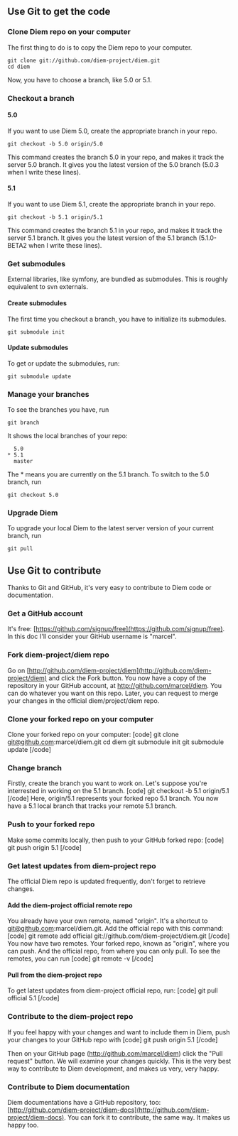 ## Use Git to get the code

### Clone Diem repo on your computer

The first thing to do is to copy the Diem repo to your computer.

    git clone git://github.com/diem-project/diem.git
    cd diem

Now, you have to choose a branch, like 5.0 or 5.1.

### Checkout a branch

#### 5.0

If you want to use Diem 5.0, create the appropriate branch in your repo.

    git checkout -b 5.0 origin/5.0

This command creates the branch 5.0 in your repo, and makes it track the server 5.0 branch.
It gives you the latest version of the 5.0 branch (5.0.3 when I write these lines).

#### 5.1

If you want to use Diem 5.1, create the appropriate branch in your repo.

    git checkout -b 5.1 origin/5.1

This command creates the branch 5.1 in your repo, and makes it track the server 5.1 branch.
It gives you the latest version of the 5.1 branch (5.1.0-BETA2 when I write these lines).

### Get submodules

External libraries, like symfony, are bundled as submodules. This is roughly equivalent to svn externals.

#### Create submodules

The first time you checkout a branch, you have to initialize its submodules.

    git submodule init

#### Update submodules

To get or update the submodules, run:

    git submodule update

### Manage your branches

To see the branches you have, run

    git branch

It shows the local branches of your repo:

      5.0
    * 5.1
      master

The * means you are currently on the 5.1 branch. To switch to the 5.0 branch, run

    git checkout 5.0

### Upgrade Diem

To upgrade your local Diem to the latest server version of your current branch, run

    git pull

## Use Git to contribute

Thanks to Git and GitHub, it's very easy to contribute to Diem code or documentation.

### Get a GitHub account

It's free: [https://github.com/signup/free](https://github.com/signup/free).
In this doc I'll consider your GitHub username is "marcel".

### Fork diem-project/diem repo

Go on [http://github.com/diem-project/diem](http://github.com/diem-project/diem) and click the Fork button.
You now have a copy of the repository in your GitHub account, at http://github.com/marcel/diem.
You can do whatever you want on this repo. Later, you can request to merge your changes in the official diem/project/diem repo.

### Clone your forked repo on your computer

Clone your forked repo on your computer:
[code]
git clone git@github.com:marcel/diem.git
cd diem
git submodule init
git submodule update
[/code]

### Change branch

Firstly, create the branch you want to work on. Let's suppose you're interrested in working on the 5.1 branch.
[code]
git checkout -b 5.1 origin/5.1
[/code]
Here, origin/5.1 represents your forked repo 5.1 branch.
You now have a 5.1 local branch that tracks your remote 5.1 branch.

### Push to your forked repo

Make some commits locally, then push to your GitHub forked repo:
[code]
git push origin 5.1
[/code]

### Get latest updates from diem-project repo

The official Diem repo is updated frequently, don't forget to retrieve changes.

#### Add the diem-project official remote repo

You already have your own remote, named "origin". It's a shortcut to git@github.com:marcel/diem.git.
Add the official repo with this command:
[code]
git remote add official git://github.com/diem-project/diem.git
[/code]
You now have two remotes. Your forked repo, known as "origin", where you can push.
And the official repo, from where you can only pull.
To see the remotes, you can run
[code]
git remote -v
[/code]

#### Pull from the diem-project repo

To get latest updates from diem-project official repo, run:
[code]
git pull official 5.1
[/code]

### Contribute to the diem-project repo

If you feel happy with your changes and want to include them in Diem, push your changes to your GitHub repo with
[code]
git push origin 5.1
[/code]

Then on your GitHub page (http://github.com/marcel/diem) click the "Pull request" button.
We will examine your changes quickly.
This is the very best way to contribute to Diem development, and makes us very, very happy.

### Contribute to Diem documentation

Diem documentations have a GitHub repository, too: [http://github.com/diem-project/diem-docs](http://github.com/diem-project/diem-docs).
You can fork it to contribute, the same way. It makes us happy too.